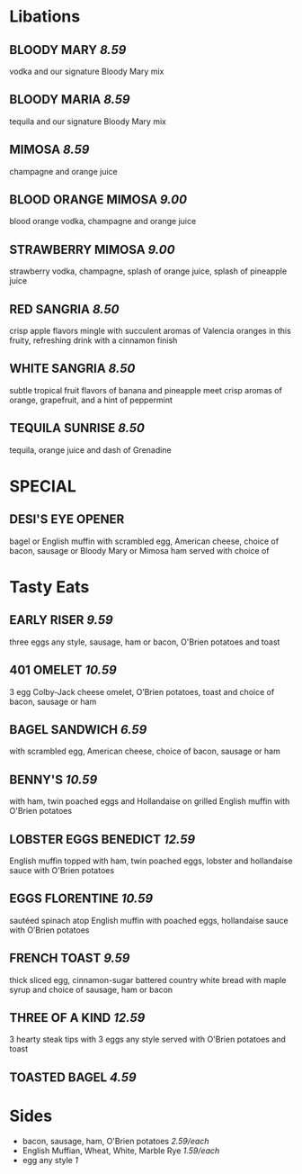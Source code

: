 # Libations

## BLOODY MARY *8.59*
vodka and our signature Bloody Mary mix

## BLOODY MARIA *8.59*
tequila and our signature Bloody Mary mix

## MIMOSA *8.59*
champagne and orange juice

## BLOOD ORANGE MIMOSA *9.00*
blood orange vodka, champagne and orange juice

## STRAWBERRY MIMOSA *9.00*
strawberry vodka, champagne, splash of orange juice, splash of pineapple juice

## RED SANGRIA *8.50*
crisp apple flavors mingle with succulent aromas of Valencia oranges in this fruity, refreshing drink with a cinnamon finish

## WHITE SANGRIA *8.50*
subtle tropical fruit flavors of banana and pineapple meet crisp aromas of orange, grapefruit, and a hint of peppermint

## TEQUILA SUNRISE *8.50*
tequila, orange juice and dash of Grenadine


# SPECIAL

## DESI'S EYE OPENER
bagel or English muffin with scrambled egg, American cheese, choice of bacon, sausage or Bloody Mary or Mimosa ham served with choice of


# Tasty Eats

## EARLY RISER *9.59*
three eggs any style, sausage, ham or bacon, O'Brien potatoes and toast

## 401 OMELET *10.59*
3 egg Colby-Jack cheese omelet, O’Brien potatoes, toast and choice of bacon, sausage or ham

## BAGEL SANDWICH *6.59*
with scrambled egg, American cheese, choice of bacon, sausage or ham

## BENNY'S *10.59*
with ham, twin poached eggs and Hollandaise on grilled English muffin with O'Brien potatoes

## LOBSTER EGGS BENEDICT *12.59*
English muffin topped with ham, twin poached eggs, lobster and hollandaise sauce with O'Brien potatoes

## EGGS FLORENTINE *10.59*
sautéed spinach atop English muffin with poached eggs, hollandaise sauce with O’Brien potatoes

## FRENCH TOAST *9.59*
thick sliced egg, cinnamon-sugar battered country white bread with maple syrup and choice of sausage, ham or bacon

## THREE OF A KIND *12.59*
3 hearty steak tips with 3 eggs any style served with O'Brien potatoes and toast

## TOASTED BAGEL *4.59*

# Sides
* bacon, sausage, ham, O'Brien potatoes *2.59/each*
* English Muffian, Wheat, White, Marble Rye *1.59/each*
* egg any style *1*
